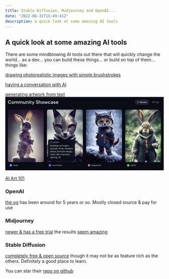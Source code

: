 ```yaml
---
title: Stable Diffusion, Midjourney and OpenAI...
date: "2022-08-31T15:49:41Z"
description: a quick look at some amazing AI tools
---
```


## A quick look at some amazing AI tools

There are some mindblowing AI tools out there that will quickly change the world... as a dev... you can build these things... or build on top of them... things like:

[drawing photorealistic images with simple brushstrokes](https://www.nvidia.com/en-us/studio/canvas/)

[having a conversation with AI](https://twitter.com/eigenrobot/status/1284042570507542528/photo/1)

[generating artwork from text](https://www.midjourney.com/showcase/)
![stable-diffusion-samples](./images/stable-diffusion.png)

[AI Art 101](https://twitter.com/daniel_eckler/status/1564601398284664832)

### OpenAI

[the og](https://openai.com/) has been around for 5 years or so. Mostly closed source & pay for use

### Midjourney

[newer & has a free trial](https://www.midjourney.com/home/) the results [seem amazing](https://www.midjourney.com/showcase/)

### Stable Diffusion

[completely free & open source](https://huggingface.co/spaces/stabilityai/stable-diffusion) though it may not be as feature rich as the others. Definitely a good place to learn.

You can star their [repo on github](https://github.com/CompVis/stable-diffusion)
